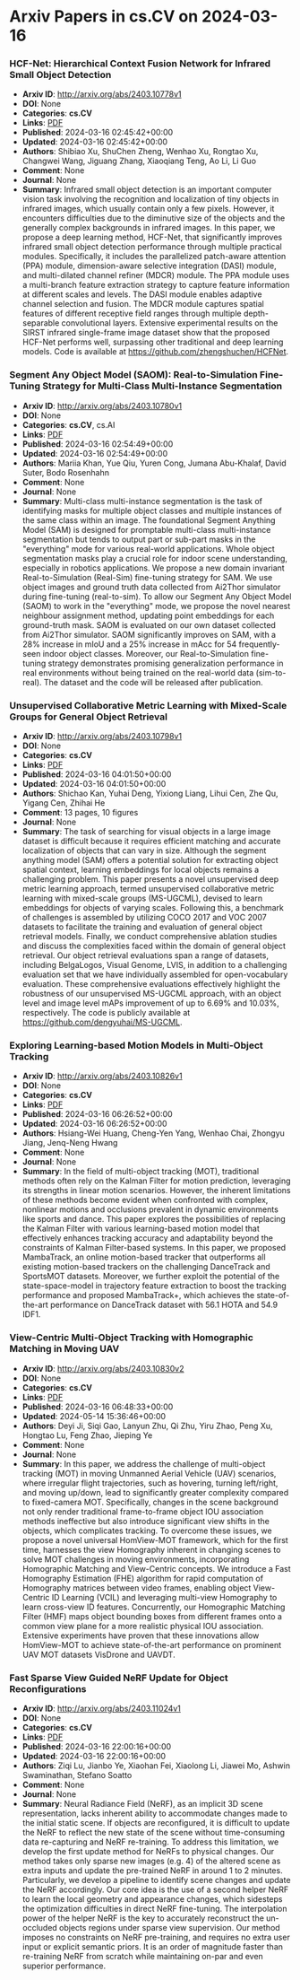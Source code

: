 # Arxiv Papers in cs.CV on 2024-03-16
### HCF-Net: Hierarchical Context Fusion Network for Infrared Small Object Detection
- **Arxiv ID**: http://arxiv.org/abs/2403.10778v1
- **DOI**: None
- **Categories**: **cs.CV**
- **Links**: [PDF](http://arxiv.org/pdf/2403.10778v1)
- **Published**: 2024-03-16 02:45:42+00:00
- **Updated**: 2024-03-16 02:45:42+00:00
- **Authors**: Shibiao Xu, ShuChen Zheng, Wenhao Xu, Rongtao Xu, Changwei Wang, Jiguang Zhang, Xiaoqiang Teng, Ao Li, Li Guo
- **Comment**: None
- **Journal**: None
- **Summary**: Infrared small object detection is an important computer vision task involving the recognition and localization of tiny objects in infrared images, which usually contain only a few pixels. However, it encounters difficulties due to the diminutive size of the objects and the generally complex backgrounds in infrared images. In this paper, we propose a deep learning method, HCF-Net, that significantly improves infrared small object detection performance through multiple practical modules. Specifically, it includes the parallelized patch-aware attention (PPA) module, dimension-aware selective integration (DASI) module, and multi-dilated channel refiner (MDCR) module. The PPA module uses a multi-branch feature extraction strategy to capture feature information at different scales and levels. The DASI module enables adaptive channel selection and fusion. The MDCR module captures spatial features of different receptive field ranges through multiple depth-separable convolutional layers. Extensive experimental results on the SIRST infrared single-frame image dataset show that the proposed HCF-Net performs well, surpassing other traditional and deep learning models. Code is available at https://github.com/zhengshuchen/HCFNet.



### Segment Any Object Model (SAOM): Real-to-Simulation Fine-Tuning Strategy for Multi-Class Multi-Instance Segmentation
- **Arxiv ID**: http://arxiv.org/abs/2403.10780v1
- **DOI**: None
- **Categories**: **cs.CV**, cs.AI
- **Links**: [PDF](http://arxiv.org/pdf/2403.10780v1)
- **Published**: 2024-03-16 02:54:49+00:00
- **Updated**: 2024-03-16 02:54:49+00:00
- **Authors**: Mariia Khan, Yue Qiu, Yuren Cong, Jumana Abu-Khalaf, David Suter, Bodo Rosenhahn
- **Comment**: None
- **Journal**: None
- **Summary**: Multi-class multi-instance segmentation is the task of identifying masks for multiple object classes and multiple instances of the same class within an image. The foundational Segment Anything Model (SAM) is designed for promptable multi-class multi-instance segmentation but tends to output part or sub-part masks in the "everything" mode for various real-world applications. Whole object segmentation masks play a crucial role for indoor scene understanding, especially in robotics applications. We propose a new domain invariant Real-to-Simulation (Real-Sim) fine-tuning strategy for SAM. We use object images and ground truth data collected from Ai2Thor simulator during fine-tuning (real-to-sim). To allow our Segment Any Object Model (SAOM) to work in the "everything" mode, we propose the novel nearest neighbour assignment method, updating point embeddings for each ground-truth mask. SAOM is evaluated on our own dataset collected from Ai2Thor simulator. SAOM significantly improves on SAM, with a 28% increase in mIoU and a 25% increase in mAcc for 54 frequently-seen indoor object classes. Moreover, our Real-to-Simulation fine-tuning strategy demonstrates promising generalization performance in real environments without being trained on the real-world data (sim-to-real). The dataset and the code will be released after publication.



### Unsupervised Collaborative Metric Learning with Mixed-Scale Groups for General Object Retrieval
- **Arxiv ID**: http://arxiv.org/abs/2403.10798v1
- **DOI**: None
- **Categories**: **cs.CV**
- **Links**: [PDF](http://arxiv.org/pdf/2403.10798v1)
- **Published**: 2024-03-16 04:01:50+00:00
- **Updated**: 2024-03-16 04:01:50+00:00
- **Authors**: Shichao Kan, Yuhai Deng, Yixiong Liang, Lihui Cen, Zhe Qu, Yigang Cen, Zhihai He
- **Comment**: 13 pages, 10 figures
- **Journal**: None
- **Summary**: The task of searching for visual objects in a large image dataset is difficult because it requires efficient matching and accurate localization of objects that can vary in size. Although the segment anything model (SAM) offers a potential solution for extracting object spatial context, learning embeddings for local objects remains a challenging problem. This paper presents a novel unsupervised deep metric learning approach, termed unsupervised collaborative metric learning with mixed-scale groups (MS-UGCML), devised to learn embeddings for objects of varying scales. Following this, a benchmark of challenges is assembled by utilizing COCO 2017 and VOC 2007 datasets to facilitate the training and evaluation of general object retrieval models. Finally, we conduct comprehensive ablation studies and discuss the complexities faced within the domain of general object retrieval. Our object retrieval evaluations span a range of datasets, including BelgaLogos, Visual Genome, LVIS, in addition to a challenging evaluation set that we have individually assembled for open-vocabulary evaluation. These comprehensive evaluations effectively highlight the robustness of our unsupervised MS-UGCML approach, with an object level and image level mAPs improvement of up to 6.69% and 10.03%, respectively. The code is publicly available at https://github.com/dengyuhai/MS-UGCML.



### Exploring Learning-based Motion Models in Multi-Object Tracking
- **Arxiv ID**: http://arxiv.org/abs/2403.10826v1
- **DOI**: None
- **Categories**: **cs.CV**
- **Links**: [PDF](http://arxiv.org/pdf/2403.10826v1)
- **Published**: 2024-03-16 06:26:52+00:00
- **Updated**: 2024-03-16 06:26:52+00:00
- **Authors**: Hsiang-Wei Huang, Cheng-Yen Yang, Wenhao Chai, Zhongyu Jiang, Jenq-Neng Hwang
- **Comment**: None
- **Journal**: None
- **Summary**: In the field of multi-object tracking (MOT), traditional methods often rely on the Kalman Filter for motion prediction, leveraging its strengths in linear motion scenarios. However, the inherent limitations of these methods become evident when confronted with complex, nonlinear motions and occlusions prevalent in dynamic environments like sports and dance. This paper explores the possibilities of replacing the Kalman Filter with various learning-based motion model that effectively enhances tracking accuracy and adaptability beyond the constraints of Kalman Filter-based systems. In this paper, we proposed MambaTrack, an online motion-based tracker that outperforms all existing motion-based trackers on the challenging DanceTrack and SportsMOT datasets. Moreover, we further exploit the potential of the state-space-model in trajectory feature extraction to boost the tracking performance and proposed MambaTrack+, which achieves the state-of-the-art performance on DanceTrack dataset with 56.1 HOTA and 54.9 IDF1.



### View-Centric Multi-Object Tracking with Homographic Matching in Moving UAV
- **Arxiv ID**: http://arxiv.org/abs/2403.10830v2
- **DOI**: None
- **Categories**: **cs.CV**
- **Links**: [PDF](http://arxiv.org/pdf/2403.10830v2)
- **Published**: 2024-03-16 06:48:33+00:00
- **Updated**: 2024-05-14 15:36:46+00:00
- **Authors**: Deyi Ji, Siqi Gao, Lanyun Zhu, Qi Zhu, Yiru Zhao, Peng Xu, Hongtao Lu, Feng Zhao, Jieping Ye
- **Comment**: None
- **Journal**: None
- **Summary**: In this paper, we address the challenge of multi-object tracking (MOT) in moving Unmanned Aerial Vehicle (UAV) scenarios, where irregular flight trajectories, such as hovering, turning left/right, and moving up/down, lead to significantly greater complexity compared to fixed-camera MOT. Specifically, changes in the scene background not only render traditional frame-to-frame object IOU association methods ineffective but also introduce significant view shifts in the objects, which complicates tracking. To overcome these issues, we propose a novel universal HomView-MOT framework, which for the first time, harnesses the view Homography inherent in changing scenes to solve MOT challenges in moving environments, incorporating Homographic Matching and View-Centric concepts. We introduce a Fast Homography Estimation (FHE) algorithm for rapid computation of Homography matrices between video frames, enabling object View-Centric ID Learning (VCIL) and leveraging multi-view Homography to learn cross-view ID features. Concurrently, our Homographic Matching Filter (HMF) maps object bounding boxes from different frames onto a common view plane for a more realistic physical IOU association. Extensive experiments have proven that these innovations allow HomView-MOT to achieve state-of-the-art performance on prominent UAV MOT datasets VisDrone and UAVDT.



### Fast Sparse View Guided NeRF Update for Object Reconfigurations
- **Arxiv ID**: http://arxiv.org/abs/2403.11024v1
- **DOI**: None
- **Categories**: **cs.CV**
- **Links**: [PDF](http://arxiv.org/pdf/2403.11024v1)
- **Published**: 2024-03-16 22:00:16+00:00
- **Updated**: 2024-03-16 22:00:16+00:00
- **Authors**: Ziqi Lu, Jianbo Ye, Xiaohan Fei, Xiaolong Li, Jiawei Mo, Ashwin Swaminathan, Stefano Soatto
- **Comment**: None
- **Journal**: None
- **Summary**: Neural Radiance Field (NeRF), as an implicit 3D scene representation, lacks inherent ability to accommodate changes made to the initial static scene. If objects are reconfigured, it is difficult to update the NeRF to reflect the new state of the scene without time-consuming data re-capturing and NeRF re-training. To address this limitation, we develop the first update method for NeRFs to physical changes. Our method takes only sparse new images (e.g. 4) of the altered scene as extra inputs and update the pre-trained NeRF in around 1 to 2 minutes. Particularly, we develop a pipeline to identify scene changes and update the NeRF accordingly. Our core idea is the use of a second helper NeRF to learn the local geometry and appearance changes, which sidesteps the optimization difficulties in direct NeRF fine-tuning. The interpolation power of the helper NeRF is the key to accurately reconstruct the un-occluded objects regions under sparse view supervision. Our method imposes no constraints on NeRF pre-training, and requires no extra user input or explicit semantic priors. It is an order of magnitude faster than re-training NeRF from scratch while maintaining on-par and even superior performance.



